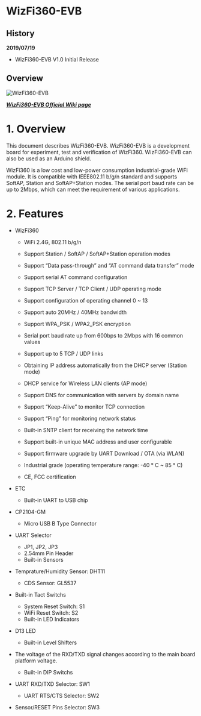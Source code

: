 # WizFi360-EVB

## History
**2019/07/19**

- WizFi360-EVB V1.0 Initial Release

## Overview

![WizFi360-EVB](Pictures/WIZ610io_1.png)



 [***WizFi360-EVB Official Wiki page***](https://wizwiki.net/wiki/doku.php?id=products:wizfi360:board:wizfi360-evb:start)

  # 1.    Overview

  This document describes WizFi360-EVB. WizFi360-EVB is a development board for experiment, test and verification of WizFi360. WizFi360-EVB can also be used as an Arduino shield.

  WizFi360 is a low cost and low-power consumption industrial-grade WiFi module. It is compatible with IEEE802.11 b/g/n standard and supports SoftAP, Station and SoftAP+Station modes. The serial port baud rate can be up to 2Mbps, which can meet the requirement of various applications.

  

  # 2.    Features

- WizFi360

  - WiFi 2.4G, 802.11 b/g/n

  - Support Station / SoftAP / SoftAP+Station operation modes

  - Support “Data pass-through” and “AT command data transfer” mode

  - Support serial AT command configuration

  - Support TCP Server / TCP Client / UDP operating mode

  - Support configuration of operating channel 0 ~ 13

  - Support auto 20MHz / 40MHz bandwidth

  - Support WPA_PSK / WPA2_PSK encryption

  - Serial port baud rate up from 600bps to 2Mbps with 16 common values

  - Support up to 5 TCP / UDP links

  - Obtaining IP address automatically from the DHCP server (Station mode)

  - DHCP service for Wireless LAN clients (AP mode)

  - Support DNS for communication with servers by domain name

  - Support “Keep-Alive” to monitor TCP connection

  - Support “Ping” for monitoring network status

  - Built-in SNTP client for receiving the network time

  - Support built-in unique MAC address and user configurable

  - Support firmware upgrade by UART Download / OTA (via WLAN)

  - Industrial grade (operating temperature range: -40 ° C ~ 85 ° C)

  - CE, FCC certification 

- ETC

  - Built-in UART to USB chip
- CP2104-GM
    - Micro USB B Type Connector
- UART Selector
  - JP1, JP2, JP3
  - 2.54mm Pin Header
  - Built-in Sensors
- Temprature/Humidity Sensor: DHT11
    - CDS Sensor: GL5537
- Built-in Tact Switchs
  - System Reset Switch: S1
  - WiFi Reset Switch: S2
  - Built-in LED Indicators
- D13 LED
  - Built-in Level Shifters
- The voltage of the RXD/TXD signal changes according to the main board platform voltage.
  - Built-in DIP Switchs
- UART RXD/TXD Selector: SW1
    - UART RTS/CTS Selector: SW2
- Sensor/RESET Pins Selector: SW3






